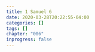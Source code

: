 ```yaml
---
title: 1 Samuel 6
date: 2020-03-28T20:22:55-04:00
categories: []
tags: []
chapter: "006"
inprogress: false
---
```


